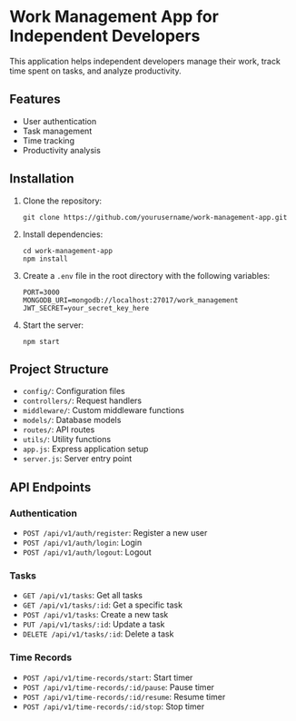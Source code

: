 # Work Management App for Independent Developers

This application helps independent developers manage their work, track time spent on tasks, and analyze productivity.

## Features

- User authentication
- Task management
- Time tracking
- Productivity analysis

## Installation

1. Clone the repository:
   ```
   git clone https://github.com/yourusername/work-management-app.git
   ```

2. Install dependencies:
   ```
   cd work-management-app
   npm install
   ```

3. Create a `.env` file in the root directory with the following variables:
   ```
   PORT=3000
   MONGODB_URI=mongodb://localhost:27017/work_management
   JWT_SECRET=your_secret_key_here
   ```

4. Start the server:
   ```
   npm start
   ```

## Project Structure

- `config/`: Configuration files
- `controllers/`: Request handlers
- `middleware/`: Custom middleware functions
- `models/`: Database models
- `routes/`: API routes
- `utils/`: Utility functions
- `app.js`: Express application setup
- `server.js`: Server entry point

## API Endpoints

### Authentication
- `POST /api/v1/auth/register`: Register a new user
- `POST /api/v1/auth/login`: Login
- `POST /api/v1/auth/logout`: Logout

### Tasks
- `GET /api/v1/tasks`: Get all tasks
- `GET /api/v1/tasks/:id`: Get a specific task
- `POST /api/v1/tasks`: Create a new task
- `PUT /api/v1/tasks/:id`: Update a task
- `DELETE /api/v1/tasks/:id`: Delete a task

### Time Records
- `POST /api/v1/time-records/start`: Start timer
- `POST /api/v1/time-records/:id/pause`: Pause timer
- `POST /api/v1/time-records/:id/resume`: Resume timer
- `POST /api/v1/time-records/:id/stop`: Stop timer 